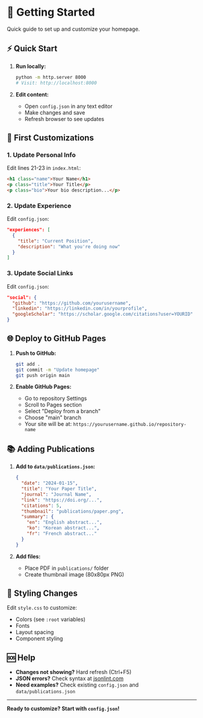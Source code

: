 # 🚀 Getting Started

Quick guide to set up and customize your homepage.

## ⚡ Quick Start

1. **Run locally:**
   ```bash
   python -m http.server 8000
   # Visit: http://localhost:8000
   ```

2. **Edit content:**
   - Open `config.json` in any text editor
   - Make changes and save
   - Refresh browser to see updates

## 📝 First Customizations

### 1. Update Personal Info
Edit lines 21-23 in `index.html`:
```html
<h1 class="name">Your Name</h1>
<p class="title">Your Title</p>  
<p class="bio">Your bio description...</p>
```

### 2. Update Experience
Edit `config.json`:
```json
"experiences": [
  {
    "title": "Current Position",
    "description": "What you're doing now"
  }
]
```

### 3. Update Social Links
Edit `config.json`:
```json
"social": {
  "github": "https://github.com/yourusername",
  "linkedin": "https://linkedin.com/in/yourprofile",
  "googleScholar": "https://scholar.google.com/citations?user=YOURID"
}
```

## 🌐 Deploy to GitHub Pages

1. **Push to GitHub:**
   ```bash
   git add .
   git commit -m "Update homepage"
   git push origin main
   ```

2. **Enable GitHub Pages:**
   - Go to repository Settings
   - Scroll to Pages section
   - Select "Deploy from a branch"
   - Choose "main" branch
   - Your site will be at: `https://yourusername.github.io/repository-name`

## 📚 Adding Publications

1. **Add to `data/publications.json`:**
   ```json
   {
     "date": "2024-01-15",
     "title": "Your Paper Title",
     "journal": "Journal Name", 
     "link": "https://doi.org/...",
     "citations": 5,
     "thumbnail": "publications/paper.png",
     "summary": {
       "en": "English abstract...",
       "ko": "Korean abstract...",
       "fr": "French abstract..."
     }
   }
   ```

2. **Add files:**
   - Place PDF in `publications/` folder
   - Create thumbnail image (80x80px PNG)

## 🎨 Styling Changes

Edit `style.css` to customize:
- Colors (see `:root` variables)
- Fonts
- Layout spacing
- Component styling

## 🆘 Help

- **Changes not showing?** Hard refresh (Ctrl+F5)
- **JSON errors?** Check syntax at [jsonlint.com](https://jsonlint.com)
- **Need examples?** Check existing `config.json` and `data/publications.json`

---

**Ready to customize? Start with `config.json`!**